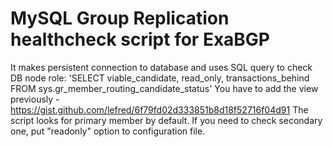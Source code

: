 # MySQL Group Replication healthcheck script for ExaBGP
It makes persistent connection to database and uses SQL query to check DB node role:
'SELECT viable_candidate, read_only, transactions_behind FROM sys.gr_member_routing_candidate_status'
You have to add the view previously - https://gist.github.com/lefred/6f79fd02d333851b8d18f52716f04d91
The script looks for primary member by default. If you need to check secondary one, put "readonly" option to configuration file.
